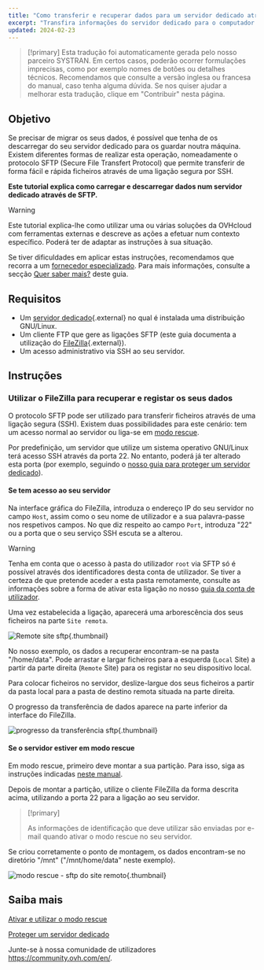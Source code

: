 ```yaml
---
title: "Como transferir e recuperar dados para um servidor dedicado através de SFTP"
excerpt: "Transfira informações do servidor dedicado para o computador pessoal, e vice-versa"
updated: 2024-02-23
---
```


> [!primary]
> Esta tradução foi automaticamente gerada pelo nosso parceiro SYSTRAN. Em certos casos, poderão ocorrer formulações imprecisas, como por exemplo nomes de botões ou detalhes técnicos. Recomendamos que consulte a versão inglesa ou francesa do manual, caso tenha alguma dúvida. Se nos quiser ajudar a melhorar esta tradução, clique em "Contribuir" nesta página.
>

## Objetivo

Se precisar de migrar os seus dados, é possível que tenha de os descarregar do seu servidor dedicado para os guardar noutra máquina. Existem diferentes formas de realizar esta operação, nomeadamente o protocolo SFTP (Secure File Transfert Protocol) que permite transferir de forma fácil e rápida ficheiros através de uma ligação segura por SSH.

**Este tutorial explica como carregar e descarregar dados num servidor dedicado através de SFTP.**

> [!warning]
>Este tutorial explica-lhe como utilizar uma ou várias soluções da OVHcloud com ferramentas externas e descreve as ações a efetuar num contexto específico. Poderá ter de adaptar as instruções à sua situação.
>
>Se tiver dificuldades em aplicar estas instruções, recomendamos que recorra a um [fornecedor especializado](https://partner.ovhcloud.com/pt/directory/). Para mais informações, consulte a secção [Quer saber mais?](#gofurther) deste guia.
>

## Requisitos

- Um [servidor dedicado](https://www.ovhcloud.com/pt/bare-metal/){.external} no qual é instalada uma distribuição GNU/Linux.
- Um cliente FTP que gere as ligações SFTP (este guia documenta a utilização do [FileZilla](https://filezilla-project.org/){.external}).
- Um acesso administrativo via SSH ao seu servidor.

## Instruções

### Utilizar o FileZilla para recuperar e registar os seus dados

O protocolo SFTP pode ser utilizado para transferir ficheiros através de uma ligação segura (SSH). Existem duas possibilidades para este cenário: tem um acesso normal ao servidor ou liga-se em [modo rescue](/pages/bare_metal_cloud/dedicated_servers/rescue_mode).

Por predefinição, um servidor que utilize um sistema operativo GNU/Linux terá acesso SSH através da porta 22. No entanto, poderá já ter alterado esta porta (por exemplo, seguindo o [nosso guia para proteger um servidor dedicado](/pages/bare_metal_cloud/dedicated_servers/securing-a-dedicated-server)).

#### **Se tem acesso ao seu servidor**

Na interface gráfica do FileZilla, introduza o endereço IP do seu servidor no campo `Host`, assim como o seu nome de utilizador e a sua palavra-passe nos respetivos campos. No que diz respeito ao campo `Port`, introduza "22" ou a porta que o seu serviço SSH escuta se a alterou.

> [!warning]
> Tenha em conta que o acesso à pasta do utilizador `root` via SFTP só é possível através dos identificadores desta conta de utilizador. Se tiver a certeza de que pretende aceder a esta pasta remotamente, consulte as informações sobre a forma de ativar esta ligação no nosso [guia da conta de utilizador](/pages/bare_metal_cloud/dedicated_servers/changing_root_password_linux_ds).
>

Uma vez estabelecida a ligação, aparecerá uma arborescência dos seus ficheiros na parte `Site remota`.

![Remote site sftp](images/sftp_sd_01.png){.thumbnail}

No nosso exemplo, os dados a recuperar encontram-se na pasta "/home/data". Pode arrastar e largar ficheiros para a esquerda (`Local` Site) a partir da parte direita (`Remote` Site) para os registar no seu dispositivo local.

Para colocar ficheiros no servidor, deslize-largue dos seus ficheiros a partir da pasta local para a pasta de destino remota situada na parte direita.

O progresso da transferência de dados aparece na parte inferior da interface do FileZilla.

![progresso da transferência sftp](images/sftp_sd_02.png){.thumbnail}

#### **Se o servidor estiver em modo rescue**

Em modo rescue, primeiro deve montar a sua partição. Para isso, siga as instruções indicadas [neste manual](/pages/bare_metal_cloud/dedicated_servers/rescue_mode).

Depois de montar a partição, utilize o cliente FileZilla da forma descrita acima, utilizando a porta 22 para a ligação ao seu servidor.

> [!primary]
>
> As informações de identificação que deve utilizar são enviadas por e-mail quando ativar o modo rescue no seu servidor.
>

Se criou corretamente o ponto de montagem, os dados encontram-se no diretório "/mnt" ("/mnt/home/data" neste exemplo).

![modo rescue - sftp do site remoto](images/sftp_sd_03.png){.thumbnail}

## Saiba mais

[Ativar e utilizar o modo rescue](/pages/bare_metal_cloud/dedicated_servers/rescue_mode)

[Proteger um servidor dedicado](/pages/bare_metal_cloud/dedicated_servers/securing-a-dedicated-server)

Junte-se à nossa comunidade de utilizadores <https://community.ovh.com/en/>.
